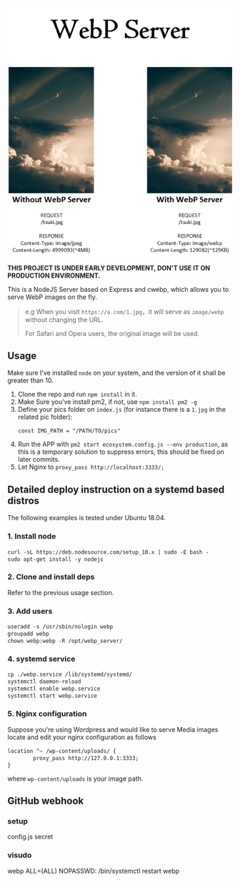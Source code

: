 <div style="text-align: center">
	<img src="./pics/webp_server.png"/>
</div>

**THIS PROJECT IS UNDER EARLY DEVELOPMENT, DON'T USE IT ON PRODUCTION ENVIRONMENT.**

This is a NodeJS Server based on Express and cwebp, which allows you to serve WebP images on the fly.

> e.g When you visit `https://a.com/1.jpg`，it will serve as `image/webp` without changing the URL.
>
> For Safari and Opera users, the original image will be used.

## Usage

Make sure I've installed `node` on your system, and the version of it shall be greater than 10.

1. Clone the repo and run `npm install` in it.
2. Make Sure you've install pm2, if not, use `npm install pm2 -g`
3. Define your pics folder on `index.js` (for instance there is a `1.jpg` in the related pic folder):
	```
	const IMG_PATH = "/PATH/TO/pics"
	```
4. Run the APP with `pm2 start ecosystem.config.js --env production`, as this is a temporary solution to suppress errors, this should be fixed on later commits.
5. Let Nginx to `proxy_pass http://localhost:3333/;`

## Detailed deploy instruction on a systemd based distros
The following examples is tested under Ubuntu 18.04.
### 1. Install node
```shell script
curl -sL https://deb.nodesource.com/setup_10.x | sudo -E bash -
sudo apt-get install -y nodejs
```
### 2. Clone and install deps
Refer to the previous usage section.
### 3. Add users
```shell script
useradd -s /usr/sbin/nologin webp
groupadd webp
chown webp:webp -R /opt/webp_server/
```
### 4. systemd service
```shell script
cp ./webp.service /lib/systemd/systemd/
systemctl daemon-reload
systemctl enable webp.service
systemctl start webp.service
```
### 5. Nginx configuration
Suppose you're using Wordpress and would like to serve Media images locate and edit your nginx configuration as follows
```
location ^~ /wp-content/uploads/ {
        proxy_pass http://127.0.0.1:3333;
}
```
where `wp-content/uploads` is your image path.

## GitHub webhook
### setup
config.js  secret
### visudo
webp ALL=(ALL) NOPASSWD: /bin/systemctl restart webp